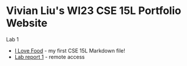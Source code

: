# Vivian Liu's WI23 CSE 15L Portfolio Website

Lab 1
* [I Love Food](/Lab%201/ILOVEFOOD.md) - my first CSE 15L Markdown file!
* [Lab report 1](/Lab%201/LABREPORT1.md) - remote access
